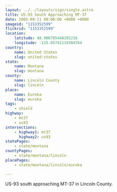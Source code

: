 ```yaml
---
layout: ../../layouts/sign/single.astro
title: US-93 South Approaching MT-37
date: 2005-09-11 00:00:00 +0000 +0000
imageid: "1153352599"
flickrid: "1153352599"
location:
    latitude: 48.906705448392216
    longitude: -115.05741119384764
country:
    name: United States
    slug: united-states
state:
    name: Montana
    slug: montana
county:
    name: Lincoln County
    slug: lincoln
place:
    name: Eureka
    slug: eureka
tags:
    - shield
highway:
    - mt37
    - us93
intersections:
    - highway1: mt37
      highway2: us93
statePages:
    - state/montana
countyPages:
    - state/montana/lincoln
placePages:
    - state/montana/lincoln/eureka

---
```

US-93 south approaching MT-37 in Lincoln County.